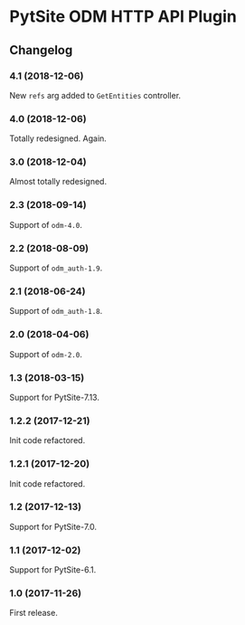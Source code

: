 # PytSite ODM HTTP API Plugin


## Changelog


### 4.1 (2018-12-06)

New `refs` arg added to `GetEntities` controller.


### 4.0 (2018-12-06)

Totally redesigned. Again.


### 3.0 (2018-12-04)

Almost totally redesigned.


### 2.3 (2018-09-14)

Support of `odm-4.0`.


### 2.2 (2018-08-09)

Support of `odm_auth-1.9`.


### 2.1 (2018-06-24)

Support of `odm_auth-1.8`.


### 2.0 (2018-04-06)

Support of `odm-2.0`.


### 1.3 (2018-03-15)

Support for PytSite-7.13.


### 1.2.2 (2017-12-21)

Init code refactored.


### 1.2.1 (2017-12-20)

Init code refactored.


### 1.2 (2017-12-13)

Support for PytSite-7.0.


### 1.1 (2017-12-02)

Support for PytSite-6.1.


### 1.0 (2017-11-26)

First release.
